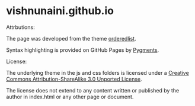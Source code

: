 # vishnunaini.github.io

Attrbutions:

The page was developed from the theme [orderedlist](http://orderedlist.github.com/minimal/).

Syntax highlighting is provided on GitHub Pages by [Pygments](http://pygments.org).

License:

The underlying theme in the js and css folders is licensed under a [Creative Commons Attribution-ShareAlike 3.0 Unported License](http://creativecommons.org/licenses/by-sa/3.0/).

The license does not extend to any content written or published by the author in index.html or any other page or document.

